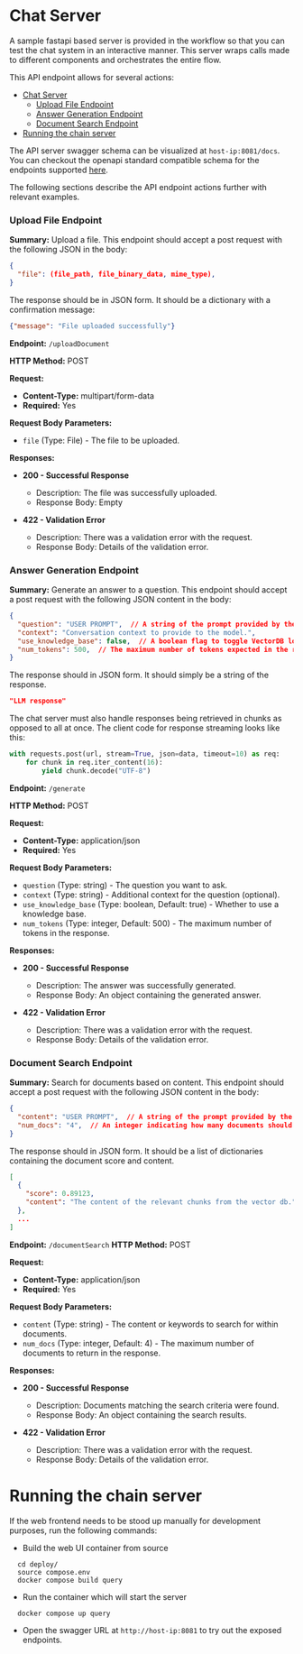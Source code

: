 
# Chat Server
A sample fastapi based server is provided in the workflow so that you can test the chat system in an interactive manner.
This server wraps calls made to different components and orchestrates the entire flow.

This API endpoint allows for several actions:
- [Chat Server](#chat-server)
    - [Upload File Endpoint](#upload-file-endpoint)
    - [Answer Generation Endpoint](#answer-generation-endpoint)
    - [Document Search Endpoint](#document-search-endpoint)
- [Running the chain server](#running-the-chain-server)

The API server swagger schema can be visualized at ``host-ip:8081/docs``.
You can checkout the openapi standard compatible schema for the endpoints supported [here](./api_reference/openapi_schema.json).

The following sections describe the API endpoint actions further with relevant examples.

### Upload File Endpoint
**Summary:** Upload a file. This endpoint should accept a post request with the following JSON in the body:

```json
{
  "file": (file_path, file_binary_data, mime_type),
}
```

The response should be in JSON form. It should be a dictionary with a confirmation message:

```json
{"message": "File uploaded successfully"}
```

**Endpoint:** ``/uploadDocument``

**HTTP Method:** POST

**Request:**

- **Content-Type:** multipart/form-data
- **Required:** Yes

**Request Body Parameters:**
- ``file`` (Type: File) - The file to be uploaded.

**Responses:**
- **200 - Successful Response**

  - Description: The file was successfully uploaded.
  - Response Body: Empty

- **422 - Validation Error**

  - Description: There was a validation error with the request.
  - Response Body: Details of the validation error.



### Answer Generation Endpoint
**Summary:** Generate an answer to a question. This endpoint should accept a post request with the following JSON content in the body:

```json
{
  "question": "USER PROMPT",  // A string of the prompt provided by the user
  "context": "Conversation context to provide to the model.",
  "use_knowledge_base": false,  // A boolean flag to toggle VectorDB lookups
  "num_tokens": 500,  // The maximum number of tokens expected in the response.
}
```

The response should in JSON form. It should simply be a string of the response.

```json
"LLM response"
```

The chat server must also handle responses being retrieved in chunks as opposed to all at once. The client code for response streaming looks like this:

```python
with requests.post(url, stream=True, json=data, timeout=10) as req:
    for chunk in req.iter_content(16):
        yield chunk.decode("UTF-8")
```

**Endpoint:** ``/generate``

**HTTP Method:** POST

**Request:**

- **Content-Type:** application/json
- **Required:** Yes

**Request Body Parameters:**

-  ``question`` (Type: string) - The question you want to ask.
- ``context`` (Type: string) - Additional context for the question (optional).
- ``use_knowledge_base`` (Type: boolean, Default: true) - Whether to use a knowledge base.
- ``num_tokens`` (Type: integer, Default: 500) - The maximum number of tokens in the response.

**Responses:**

- **200 - Successful Response**

  - Description: The answer was successfully generated.
  - Response Body: An object containing the generated answer.

- **422 - Validation Error**

  - Description: There was a validation error with the request.
  - Response Body: Details of the validation error.

### Document Search Endpoint
**Summary:** Search for documents based on content. This endpoint should accept a post request with the following JSON content in the body:

```json
{
  "content": "USER PROMPT",  // A string of the prompt provided by the user
  "num_docs": "4",  // An integer indicating how many documents should be returned
}
```

The response should in JSON form. It should be a list of dictionaries containing the document score and content.

```json
[
  {
    "score": 0.89123,
    "content": "The content of the relevant chunks from the vector db.",
  },
  ...
]
```


**Endpoint:** ``/documentSearch``
**HTTP Method:** POST

**Request:**

- **Content-Type:** application/json
- **Required:** Yes

**Request Body Parameters:**

- ``content`` (Type: string) - The content or keywords to search for within documents.
- ``num_docs`` (Type: integer, Default: 4) - The maximum number of documents to return in the response.

**Responses:**

- **200 - Successful Response**

  - Description: Documents matching the search criteria were found.
  - Response Body: An object containing the search results.

- **422 - Validation Error**

  - Description: There was a validation error with the request.
  - Response Body: Details of the validation error.


# Running the chain server
If the web frontend needs to be stood up manually for development purposes, run the following commands:

- Build the web UI container from source
```
  cd deploy/
  source compose.env
  docker compose build query
```
- Run the container which will start the server
```
  docker compose up query
```

- Open the swagger URL at ``http://host-ip:8081`` to try out the exposed endpoints.
